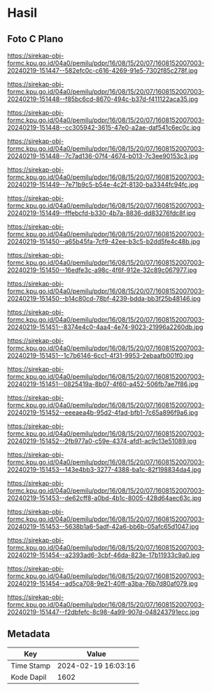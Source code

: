 # Hasil

## Foto C Plano

https://sirekap-obj-formc.kpu.go.id/04a0/pemilu/pdpr/16/08/15/20/07/1608152007003-20240219-151447--582efc0c-c616-4269-91e5-7302f85c278f.jpg

https://sirekap-obj-formc.kpu.go.id/04a0/pemilu/pdpr/16/08/15/20/07/1608152007003-20240219-151448--f85bc6cd-8670-494c-b37d-f411122aca35.jpg

https://sirekap-obj-formc.kpu.go.id/04a0/pemilu/pdpr/16/08/15/20/07/1608152007003-20240219-151448--cc305942-3615-47e0-a2ae-daf541c6ec0c.jpg

https://sirekap-obj-formc.kpu.go.id/04a0/pemilu/pdpr/16/08/15/20/07/1608152007003-20240219-151448--7c7ad136-07f4-4674-b013-7c3ee90153c3.jpg

https://sirekap-obj-formc.kpu.go.id/04a0/pemilu/pdpr/16/08/15/20/07/1608152007003-20240219-151449--7e71b9c5-b54e-4c2f-8130-ba3344fc94fc.jpg

https://sirekap-obj-formc.kpu.go.id/04a0/pemilu/pdpr/16/08/15/20/07/1608152007003-20240219-151449--fffebcfd-b330-4b7a-8836-dd83276fdc8f.jpg

https://sirekap-obj-formc.kpu.go.id/04a0/pemilu/pdpr/16/08/15/20/07/1608152007003-20240219-151450--a65b45fa-7cf9-42ee-b3c5-b2dd5fe4c48b.jpg

https://sirekap-obj-formc.kpu.go.id/04a0/pemilu/pdpr/16/08/15/20/07/1608152007003-20240219-151450--16edfe3c-a98c-4f6f-912e-32c89c067977.jpg

https://sirekap-obj-formc.kpu.go.id/04a0/pemilu/pdpr/16/08/15/20/07/1608152007003-20240219-151450--b14c80cd-78bf-4239-bdda-bb3f25b48146.jpg

https://sirekap-obj-formc.kpu.go.id/04a0/pemilu/pdpr/16/08/15/20/07/1608152007003-20240219-151451--8374e4c0-4aa4-4e74-9023-21996a2260db.jpg

https://sirekap-obj-formc.kpu.go.id/04a0/pemilu/pdpr/16/08/15/20/07/1608152007003-20240219-151451--1c7b6146-6cc1-4f31-9953-2ebaafb001f0.jpg

https://sirekap-obj-formc.kpu.go.id/04a0/pemilu/pdpr/16/08/15/20/07/1608152007003-20240219-151451--0825419a-8b07-4f60-a452-506fb7ae7f86.jpg

https://sirekap-obj-formc.kpu.go.id/04a0/pemilu/pdpr/16/08/15/20/07/1608152007003-20240219-151452--eeeaea4b-95d2-4fad-bfb1-7c65a896f9a6.jpg

https://sirekap-obj-formc.kpu.go.id/04a0/pemilu/pdpr/16/08/15/20/07/1608152007003-20240219-151452--2fb977a0-c59e-4374-afd1-ac9c13e51089.jpg

https://sirekap-obj-formc.kpu.go.id/04a0/pemilu/pdpr/16/08/15/20/07/1608152007003-20240219-151453--143e4bb3-3277-4388-ba1c-82f198834da4.jpg

https://sirekap-obj-formc.kpu.go.id/04a0/pemilu/pdpr/16/08/15/20/07/1608152007003-20240219-151453--de62cff8-a0bd-4b1c-8005-428d64aec63c.jpg

https://sirekap-obj-formc.kpu.go.id/04a0/pemilu/pdpr/16/08/15/20/07/1608152007003-20240219-151453--5638b1a6-5adf-42a6-bb6b-05afc65d1047.jpg

https://sirekap-obj-formc.kpu.go.id/04a0/pemilu/pdpr/16/08/15/20/07/1608152007003-20240219-151454--a2393ad6-3cbf-46da-823e-17b11933c9a0.jpg

https://sirekap-obj-formc.kpu.go.id/04a0/pemilu/pdpr/16/08/15/20/07/1608152007003-20240219-151454--ad5ca708-9e21-40ff-a3ba-76b7d80af079.jpg

https://sirekap-obj-formc.kpu.go.id/04a0/pemilu/pdpr/16/08/15/20/07/1608152007003-20240219-151447--f2dbfefc-8c98-4a99-907d-048243791ecc.jpg


## Metadata

| Key        | Value               |
| ---------- | ------------------- |
| Time Stamp | 2024-02-19 16:03:16 |
| Kode Dapil | 1602                |



